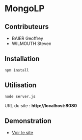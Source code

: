 # MongoLP

## Contributeurs
- BAIER Geoffrey
- WILMOUTH Steven

## Installation
```shell
npm install
```

## Utilisation
```shell
node server.js
```
URL du site : **http://localhost:8080**

## Demonstration
- [Voir le site](https://baierwilmouth.herokuapp.com)
